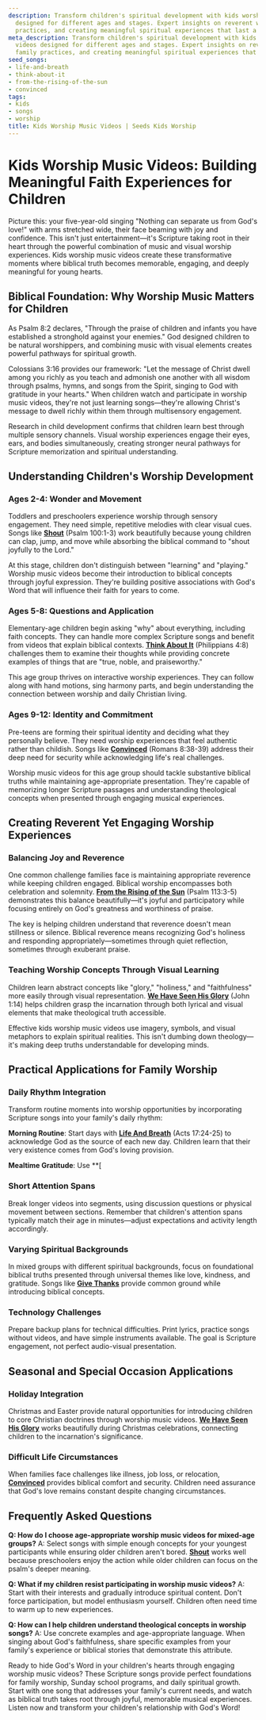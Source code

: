 ```yaml
---
description: Transform children's spiritual development with kids worship music videos
  designed for different ages and stages. Expert insights on reverent worship, family
  practices, and creating meaningful spiritual experiences that last a lifetime.
meta_description: Transform children's spiritual development with kids worship music
  videos designed for different ages and stages. Expert insights on reverent worship,
  family practices, and creating meaningful spiritual experiences that last a lifetime.
seed_songs:
- life-and-breath
- think-about-it
- from-the-rising-of-the-sun
- convinced
tags:
- kids
- songs
- worship
title: Kids Worship Music Videos | Seeds Kids Worship
---
```

# Kids Worship Music Videos: Building Meaningful Faith Experiences for Children

Picture this: your five-year-old singing "Nothing can separate us from God's love!" with arms stretched wide, their face beaming with joy and confidence. This isn't just entertainment—it's Scripture taking root in their heart through the powerful combination of music and visual worship experiences. Kids worship music videos create these transformative moments where biblical truth becomes memorable, engaging, and deeply meaningful for young hearts.

## Biblical Foundation: Why Worship Music Matters for Children

As Psalm 8:2 declares, "Through the praise of children and infants you have established a stronghold against your enemies." God designed children to be natural worshippers, and combining music with visual elements creates powerful pathways for spiritual growth.

Colossians 3:16 provides our framework: "Let the message of Christ dwell among you richly as you teach and admonish one another with all wisdom through psalms, hymns, and songs from the Spirit, singing to God with gratitude in your hearts." When children watch and participate in worship music videos, they're not just learning songs—they're allowing Christ's message to dwell richly within them through multisensory engagement.

Research in child development confirms that children learn best through multiple sensory channels. Visual worship experiences engage their eyes, ears, and bodies simultaneously, creating stronger neural pathways for Scripture memorization and spiritual understanding.

## Understanding Children's Worship Development

### Ages 2-4: Wonder and Movement
Toddlers and preschoolers experience worship through sensory engagement. They need simple, repetitive melodies with clear visual cues. Songs like **[Shout](https://seedskidsworship.com/product/shout-psalm-1001-3/)** (Psalm 100:1-3) work beautifully because young children can clap, jump, and move while absorbing the biblical command to "shout joyfully to the Lord."

At this stage, children don't distinguish between "learning" and "playing." Worship music videos become their introduction to biblical concepts through joyful expression. They're building positive associations with God's Word that will influence their faith for years to come.

### Ages 5-8: Questions and Application
Elementary-age children begin asking "why" about everything, including faith concepts. They can handle more complex Scripture songs and benefit from videos that explain biblical contexts. **[Think About It](https://seedskidsworship.com/product/think-about-it-philippians-48/)** (Philippians 4:8) challenges them to examine their thoughts while providing concrete examples of things that are "true, noble, and praiseworthy."

This age group thrives on interactive worship experiences. They can follow along with hand motions, sing harmony parts, and begin understanding the connection between worship and daily Christian living.

### Ages 9-12: Identity and Commitment
Pre-teens are forming their spiritual identity and deciding what they personally believe. They need worship experiences that feel authentic rather than childish. Songs like **[Convinced](https://seedskidsworship.com/product/convinced-romans-838-39-3/)** (Romans 8:38-39) address their deep need for security while acknowledging life's real challenges.

Worship music videos for this age group should tackle substantive biblical truths while maintaining age-appropriate presentation. They're capable of memorizing longer Scripture passages and understanding theological concepts when presented through engaging musical experiences.

## Creating Reverent Yet Engaging Worship Experiences

### Balancing Joy and Reverence
One common challenge families face is maintaining appropriate reverence while keeping children engaged. Biblical worship encompasses both celebration and solemnity. **[From the Rising of the Sun](https://seedskidsworship.com/product/from-the-rising-of-the-sun-psalm-1133-5/)** (Psalm 113:3-5) demonstrates this balance beautifully—it's joyful and participatory while focusing entirely on God's greatness and worthiness of praise.

The key is helping children understand that reverence doesn't mean stillness or silence. Biblical reverence means recognizing God's holiness and responding appropriately—sometimes through quiet reflection, sometimes through exuberant praise.

### Teaching Worship Concepts Through Visual Learning
Children learn abstract concepts like "glory," "holiness," and "faithfulness" more easily through visual representation. **[We Have Seen His Glory](https://seedskidsworship.com/product/we-have-seen-his-glory-john-114-esv/)** (John 1:14) helps children grasp the incarnation through both lyrical and visual elements that make theological truth accessible.

Effective kids worship music videos use imagery, symbols, and visual metaphors to explain spiritual realities. This isn't dumbing down theology—it's making deep truths understandable for developing minds.

## Practical Applications for Family Worship

### Daily Rhythm Integration
Transform routine moments into worship opportunities by incorporating Scripture songs into your family's daily rhythm:

**Morning Routine**: Start days with **[Life And Breath](https://seedskidsworship.com/product/life-and-breath-acts-1724-25/)** (Acts 17:24-25) to acknowledge God as the source of each new day. Children learn that their very existence comes from God's loving provision.

**Mealtime Gratitude**: Use **[

### Short Attention Spans
Break longer videos into segments, using discussion questions or physical movement between sections. Remember that children's attention spans typically match their age in minutes—adjust expectations and activity length accordingly.

### Varying Spiritual Backgrounds
In mixed groups with different spiritual backgrounds, focus on foundational biblical truths presented through universal themes like love, kindness, and gratitude. Songs like **[Give Thanks](https://seedskidsworship.com/product/give-thanks-psalm-1051-3-2/)** provide common ground while introducing biblical concepts.

### Technology Challenges
Prepare backup plans for technical difficulties. Print lyrics, practice songs without videos, and have simple instruments available. The goal is Scripture engagement, not perfect audio-visual presentation.

## Seasonal and Special Occasion Applications

### Holiday Integration
Christmas and Easter provide natural opportunities for introducing children to core Christian doctrines through worship music videos. **[We Have Seen His Glory](https://seedskidsworship.com/product/we-have-seen-his-glory-john-114-esv/)** works beautifully during Christmas celebrations, connecting children to the incarnation's significance.

### Difficult Life Circumstances
When families face challenges like illness, job loss, or relocation, **[Convinced](https://seedskidsworship.com/product/convinced-romans-838-39-3/)** provides biblical comfort and security. Children need assurance that God's love remains constant despite changing circumstances.

## Frequently Asked Questions

**Q: How do I choose age-appropriate worship music videos for mixed-age groups?**
A: Select songs with simple enough concepts for your youngest participants while ensuring older children aren't bored. **[Shout](https://seedskidsworship.com/product/shout-psalm-1001-3/)** works well because preschoolers enjoy the action while older children can focus on the psalm's deeper meaning.

**Q: What if my children resist participating in worship music videos?**
A: Start with their interests and gradually introduce spiritual content. Don't force participation, but model enthusiasm yourself. Children often need time to warm up to new experiences.

**Q: How can I help children understand theological concepts in worship songs?**
A: Use concrete examples and age-appropriate language. When singing about God's faithfulness, share specific examples from your family's experience or biblical stories that demonstrate this attribute.

Ready to hide God's Word in your children's hearts through engaging worship music videos? These Scripture songs provide perfect foundations for family worship, Sunday school programs, and daily spiritual growth. Start with one song that addresses your family's current needs, and watch as biblical truth takes root through joyful, memorable musical experiences. Listen now and transform your children's relationship with God's Word!

<script type="application/ld+json">
{
  "@context": "https://schema.org",
  "@type": "Article",
  "headline": "Kids Worship Music Videos",
  "author": {
    "@type": "Organization",
    "name": "Seeds Kids Worship"
  },
  "publisher": {
    "@type": "Organization",
    "name": "Seeds Kids Worship",
    "logo": {
      "@type": "ImageObject",
      "url": "https://seedskidsworship.com/logo.png"
    }
  },
  "datePublished": "2025-09-05T15:38:11.260999",
  "dateModified": "2025-09-05T15:38:11.261023",
  "description": "Transform children's spiritual development with kids worship music videos designed for different ages and stages. Expert insights on reverent worship, family pr",
  "mainEntityOfPage": {
    "@type": "WebPage",
    "@id": "https://seedskidsworship.com/activities/kids-worship-music-videos/"
  }
}
</script>

<script type="application/ld+json">
{
  "@context": "https://schema.org",
  "@type": "Product",
  "name": "Life And Breath",
  "description": "Worship song declaring God as the source of life and breath from Acts 17:24-25",
  "url": "https://seedskidsworship.com/product/life-and-breath-acts-1724-25/",
  "brand": {
    "@type": "Brand",
    "name": "Seeds Kids Worship"
  },
  "category": "Children's Christian Music",
  "album": "Seeds of Purpose"
}
</script>

<script type="application/ld+json">
{
  "@context": "https://schema.org",
  "@type": "Product",
  "name": "Think About It",
  "description": "Thoughtful song about focusing on what is true, noble, and praiseworthy from Philippians 4:8",
  "url": "https://seedskidsworship.com/product/think-about-it-philippians-48/",
  "brand": {
    "@type": "Brand",
    "name": "Seeds Kids Worship"
  },
  "category": "Children's Christian Music",
  "album": "The Power of Encouragement"
}
</script
